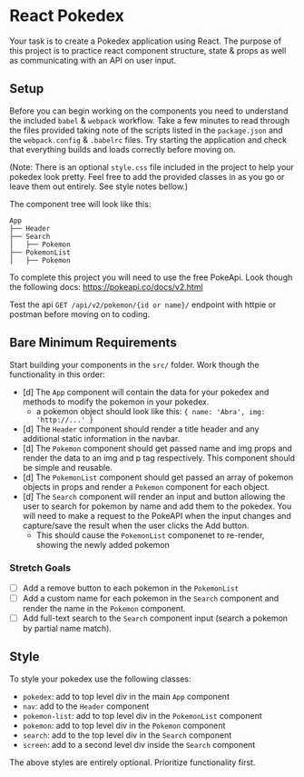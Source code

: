 # React Pokedex

Your task is to create a Pokedex application using React. The purpose of this project is to practice react component structure, state & props as well as communicating with an API on user input.

## Setup

Before you can begin working on the components you need to understand the included `babel` & `webpack` workflow. Take a few minutes to read through the files provided taking note of the scripts listed in the `package.json` and the `webpack.config` & `.babelrc` files. Try starting the application and check that everything builds and loads correctly before moving on.

(Note: There is an optional `style.css` file included in the project to help your pokedex look pretty. Feel free to add the provided classes in as you go or leave them out entirely. See style notes bellow.)

The component tree will look like this:

```
App
├── Header
├── Search
│   ├── Pokemon
├── PokemonList
│   ├── Pokemon
```

To complete this project you will need to use the free PokeApi. Look though the following docs: https://pokeapi.co/docs/v2.html

Test the api `GET /api/v2/pokemon/{id or name}/` endpoint with httpie or postman before moving on to coding.

## Bare Minimum Requirements

Start building your components in the `src/` folder. Work though the functionality in this order:

- [d] The `App` component will contain the data for your pokedex and methods to modify the pokemon in your pokedex.
  - a pokemon object should look like this: `{ name: 'Abra', img: 'http://...' }`
- [d] The `Header` component should render a title header and any additional static information in the navbar.
- [d] The `Pokemon` component should get passed name and img props and render the data to an img and p tag respectively. This component should be simple and reusable.
- [d] The `PokemonList` component should get passed an array of pokemon objects in props and render a `Pokemon` component for each object.
- [d] The `Search` component will render an input and button allowing the user to search for pokemon by name and add them to the pokedex. You will need to make a request to the PokeAPI when the input changes and capture/save the result when the user clicks the Add button.
  - This should cause the `PokemonList` componenet to re-render, showing the newly added pokemon

### Stretch Goals

- [ ] Add a remove button to each pokemon in the `PokemonList`
- [ ] Add a custom name for each pokemon in the `Search` component and render the name in the `Pokemon` component.
- [ ] Add full-text search to the `Search` component input (search a pokemon by partial name match).

## Style

To style your pokedex use the following classes:

- `pokedex`: add to top level div in the main `App` component
- `nav`: add to the `Header` component
- `pokemon-list`: add to top level div in the `PokemonList` component
- `pokemon`: add to top level div in the `Pokemon` component
- `search`: add to the top level div in the `Search` component
- `screen`: add to a second level div inside the `Search` component

The above styles are entirely optional. Prioritize functionality first.